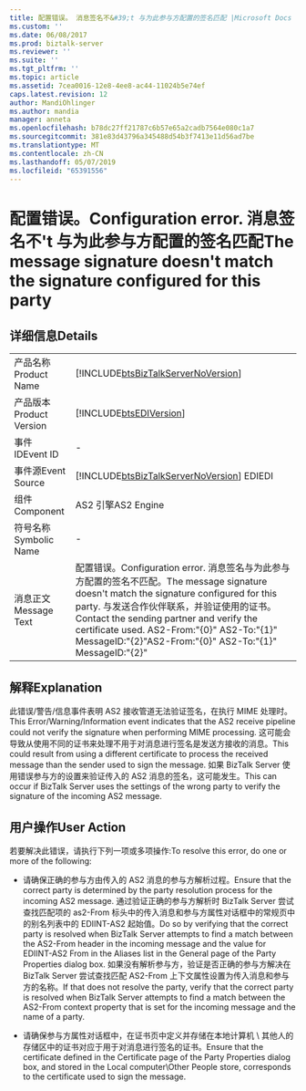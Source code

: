 ```yaml
---
title: 配置错误。 消息签名不&#39;t 与为此参与方配置的签名匹配 |Microsoft Docs
ms.custom: ''
ms.date: 06/08/2017
ms.prod: biztalk-server
ms.reviewer: ''
ms.suite: ''
ms.tgt_pltfrm: ''
ms.topic: article
ms.assetid: 7cea0016-12e8-4ee8-ac44-11024b5e74ef
caps.latest.revision: 12
author: MandiOhlinger
ms.author: mandia
manager: anneta
ms.openlocfilehash: b78dc27ff21787c6b57e65a2cadb7564e080c1a7
ms.sourcegitcommit: 381e83d43796a345488d54b3f7413e11d56ad7be
ms.translationtype: MT
ms.contentlocale: zh-CN
ms.lasthandoff: 05/07/2019
ms.locfileid: "65391556"
---
```

# <a name="configuration-error-the-message-signature-doesn39t-match-the-signature-configured-for-this-party"></a><span data-ttu-id="6a393-103">配置错误。</span><span class="sxs-lookup"><span data-stu-id="6a393-103">Configuration error.</span></span> <span data-ttu-id="6a393-104">消息签名不&#39;t 与为此参与方配置的签名匹配</span><span class="sxs-lookup"><span data-stu-id="6a393-104">The message signature doesn&#39;t match the signature configured for this party</span></span>
## <a name="details"></a><span data-ttu-id="6a393-105">详细信息</span><span class="sxs-lookup"><span data-stu-id="6a393-105">Details</span></span>  
  
|                 |                                                                                                                                                                                                            |
|-----------------|------------------------------------------------------------------------------------------------------------------------------------------------------------------------------------------------------------|
|  <span data-ttu-id="6a393-106">产品名称</span><span class="sxs-lookup"><span data-stu-id="6a393-106">Product Name</span></span>   |                                                             [!INCLUDE[btsBizTalkServerNoVersion](../includes/btsbiztalkservernoversion-md.md)]                                                             |
| <span data-ttu-id="6a393-107">产品版本</span><span class="sxs-lookup"><span data-stu-id="6a393-107">Product Version</span></span> |                                                                         [!INCLUDE[btsEDIVersion](../includes/btsediversion-md.md)]                                                                         |
|    <span data-ttu-id="6a393-108">事件 ID</span><span class="sxs-lookup"><span data-stu-id="6a393-108">Event ID</span></span>     |                                                                                                     -                                                                                                      |
|  <span data-ttu-id="6a393-109">事件源</span><span class="sxs-lookup"><span data-stu-id="6a393-109">Event Source</span></span>   |                                                           [!INCLUDE[btsBizTalkServerNoVersion](../includes/btsbiztalkservernoversion-md.md)] <span data-ttu-id="6a393-110">EDI</span><span class="sxs-lookup"><span data-stu-id="6a393-110">EDI</span></span>                                                           |
|    <span data-ttu-id="6a393-111">组件</span><span class="sxs-lookup"><span data-stu-id="6a393-111">Component</span></span>    |                                                                                                 <span data-ttu-id="6a393-112">AS2 引擎</span><span class="sxs-lookup"><span data-stu-id="6a393-112">AS2 Engine</span></span>                                                                                                 |
|  <span data-ttu-id="6a393-113">符号名称</span><span class="sxs-lookup"><span data-stu-id="6a393-113">Symbolic Name</span></span>  |                                                                                                     -                                                                                                      |
|  <span data-ttu-id="6a393-114">消息正文</span><span class="sxs-lookup"><span data-stu-id="6a393-114">Message Text</span></span>   | <span data-ttu-id="6a393-115">配置错误。</span><span class="sxs-lookup"><span data-stu-id="6a393-115">Configuration error.</span></span> <span data-ttu-id="6a393-116">消息签名与为此参与方配置的签名不匹配。</span><span class="sxs-lookup"><span data-stu-id="6a393-116">The message signature doesn't match the signature configured for this party.</span></span> <span data-ttu-id="6a393-117">与发送合作伙伴联系，并验证使用的证书。</span><span class="sxs-lookup"><span data-stu-id="6a393-117">Contact the sending partner and verify the certificate used.</span></span> <span data-ttu-id="6a393-118">AS2-From:"{0}" AS2-To:"{1}" MessageID:"{2}"</span><span class="sxs-lookup"><span data-stu-id="6a393-118">AS2-From:"{0}" AS2-To:"{1}" MessageID:"{2}"</span></span> |
  
## <a name="explanation"></a><span data-ttu-id="6a393-119">解释</span><span class="sxs-lookup"><span data-stu-id="6a393-119">Explanation</span></span>  
 <span data-ttu-id="6a393-120">此错误/警告/信息事件表明 AS2 接收管道无法验证签名，在执行 MIME 处理时。</span><span class="sxs-lookup"><span data-stu-id="6a393-120">This Error/Warning/Information event indicates that the AS2 receive pipeline could not verify the signature when performing MIME processing.</span></span> <span data-ttu-id="6a393-121">这可能会导致从使用不同的证书来处理不用于对消息进行签名是发送方接收的消息。</span><span class="sxs-lookup"><span data-stu-id="6a393-121">This could result from using a different certificate to process the received message than the sender used to sign the message.</span></span> <span data-ttu-id="6a393-122">如果 BizTalk Server 使用错误参与方的设置来验证传入的 AS2 消息的签名，这可能发生。</span><span class="sxs-lookup"><span data-stu-id="6a393-122">This can occur if BizTalk Server uses the settings of the wrong party to verify the signature of the incoming AS2 message.</span></span>  
  
## <a name="user-action"></a><span data-ttu-id="6a393-123">用户操作</span><span class="sxs-lookup"><span data-stu-id="6a393-123">User Action</span></span>  
 <span data-ttu-id="6a393-124">若要解决此错误，请执行下列一项或多项操作:</span><span class="sxs-lookup"><span data-stu-id="6a393-124">To resolve this error, do one or more of the following:</span></span>  
  
-   <span data-ttu-id="6a393-125">请确保正确的参与方由传入的 AS2 消息的参与方解析过程。</span><span class="sxs-lookup"><span data-stu-id="6a393-125">Ensure that the correct party is determined by the party resolution process for the incoming AS2 message.</span></span> <span data-ttu-id="6a393-126">通过验证正确的参与方解析时 BizTalk Server 尝试查找匹配项的 as2-From 标头中的传入消息和参与方属性对话框中的常规页中的别名列表中的 EDIINT-AS2 起始值。</span><span class="sxs-lookup"><span data-stu-id="6a393-126">Do so by verifying that the correct party is resolved when BizTalk Server attempts to find a match between the AS2-From header in the incoming message and the value for EDIINT-AS2 From in the Aliases list in the General page of the Party Properties dialog box.</span></span> <span data-ttu-id="6a393-127">如果没有解析参与方，验证是否正确的参与方解决在 BizTalk Server 尝试查找匹配 AS2-From 上下文属性设置为传入消息和参与方的名称。</span><span class="sxs-lookup"><span data-stu-id="6a393-127">If that does not resolve the party, verify that the correct party is resolved when BizTalk Server attempts to find a match between the AS2-From context property that is set for the incoming message and the name of a party.</span></span>  
  
-   <span data-ttu-id="6a393-128">请确保参与方属性对话框中，在证书页中定义并存储在本地计算机 \ 其他人的存储区中的证书对应于用于对消息进行签名的证书。</span><span class="sxs-lookup"><span data-stu-id="6a393-128">Ensure that the certificate defined in the Certificate page of the Party Properties dialog box, and stored in the Local computer\Other People store, corresponds to the certificate used to sign the message.</span></span>